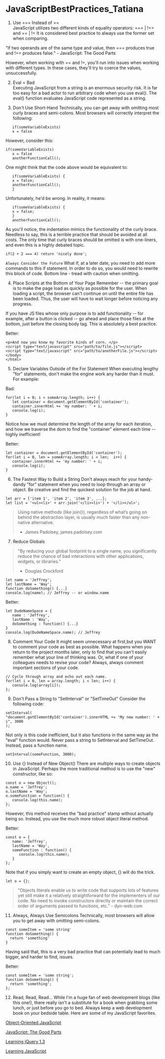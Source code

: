 # JavaScriptBestPractices_Tatiana
  1. Use === Instead of ==  
   JavaScript utilizes two different kinds of equality operators: === | !== and == | != It is considered best practice to always use the former set when comparing.

   "If two operands are of the same type and value, then === produces true and !== produces false." - JavaScript: The Good Parts

   However, when working with == and !=, you'll run into issues when working with different types. In these cases, they'll try to coerce the values, unsuccessfully.

  2. Eval = Bad  
   Executing JavaScript from a string is an enormous security risk. It is far too easy for a bad actor to run arbitrary code when you use eval(). The eval() function evaluates JavaScript code represented as a string. 
   
  3. Don't Use Short-Hand
Technically, you can get away with omitting most curly braces and semi-colons. Most browsers will correctly interpret the following:
```
   if(someVariableExists)
   x = false
```
However, consider this:
```
if(someVariableExists)
   x = false
   anotherFunctionCall();
```
One might think that the code above would be equivalent to:

```
   if(someVariableExists) {
   x = false;
   anotherFunctionCall();
   }
```
Unfortunately, he'd be wrong. In reality, it means:
```
   if(someVariableExists) {
   x = false;
   }
   anotherFunctionCall();
```
As you'll notice, the indentation mimics the functionality of the curly brace. Needless to say, this is a terrible practice that should be avoided at all costs. The only time that curly braces should be omitted is with one-liners, and even this is a highly debated topic.
```
if(2 + 2 === 4) return 'nicely done';
```

`Always Consider the Future`
What if, at a later date, you need to add more commands to this if statement. In order to do so, you would need to rewrite this block of code. Bottom line - tread with caution when omitting.

  4. Place Scripts at the Bottom of Your Page
Remember -- the primary goal is to make the page load as quickly as possible for the user. When loading a script, the browser can't continue on until the entire file has been loaded. Thus, the user will have to wait longer before noticing any progress.

If you have JS files whose only purpose is to add functionality -- for example, after a button is clicked -- go ahead and place those files at the bottom, just before the closing body tag. This is absolutely a best practice.

Better:
```
<p>And now you know my favorite kinds of corn. </p>
<script type="text/javascript" src="path/to/file.js"></script>
<script type="text/javascript" src="path/to/anotherFile.js"></script>
</body>
</html>
```

  5. Declare Variables Outside of the For Statement
When executing lengthy "for" statements, don't make the engine work any harder than it must. For example:

Bad:
```
for(let i = 0; i < someArray.length; i++) {
   let container = document.getElementById('container');
   container.innerHtml += 'my number: ' + i;
   console.log(i);
}
```
Notice how we must determine the length of the array for each iteration, and how we traverse the dom to find the "container" element each time -- highly inefficient!

Better:
```
let container = document.getElementById('container');
for(let i = 0, len = someArray.length; i < len;  i++) {
   container.innerHtml += 'my number: ' + i;
   console.log(i);
}
```

  6. The Fastest Way to Build a String
Don't always reach for your handy-dandy "for" statement when you need to loop through an array or object. Be creative and find the quickest solution for the job at hand.
```
let arr = ['item 1', 'item 2', 'item 3', ...];
let list = '<ul><li>' + arr.join('</li><li>') + '</li></ul>';
```

> Using native methods (like join()), regardless of what’s going on behind the abstraction layer, is usually much faster than any non-native alternative.
> - James Padolsey, james.padolsey.com

  7. Reduce Globals
> "By reducing your global footprint to a single name, you significantly reduce the chance of bad interactions with other applications, widgets, or libraries."
> - Douglas Crockford
```
let name = 'Jeffrey';
let lastName = 'Way';
function doSomething() {...}
console.log(name); // Jeffrey -- or window.name
```

Better:
```
let DudeNameSpace = {
   name : 'Jeffrey',
   lastName : 'Way',
   doSomething : function() {...}
}
console.log(DudeNameSpace.name); // Jeffrey
```

  8. Comment Your Code
It might seem unnecessary at first,but you WANT to comment your code as best as possible. What happens when you return to the project months later, only to find that you can't easily remember what your line of thinking was. Or, what if one of your colleagues needs to revise your code? Always, always comment important sections of your code.
```
// Cycle through array and echo out each name. 
for(let i = 0, len = array.length; i < len; i++) {
   console.log(array[i]);
};
```

  9. Don't Pass a String to "SetInterval" or "SetTimeOut"
Consider the following code:

```
setInterval(
"document.getElementById('container').innerHTML += 'My new number: ' + i", 3000
);
```
Not only is this code inefficient, but it also functions in the same way as the "eval" function would. Never pass a string to SetInterval and SetTimeOut. Instead, pass a function name.

```
setInterval(someFunction, 3000);
```

  10. Use {} Instead of New Object()
There are multiple ways to create objects in JavaScript. Perhaps the more traditional method is to use the "new" constructor, like so:

```
const o = new Object();
o.name = 'Jeffrey';
o.lastName = 'Way';
o.someFunction = function() {
   console.log(this.name);
};
```

However, this method receives the "bad practice" stamp without actually being so. Instead, you use the much more robust object literal method.

Better:
```
const o = {
   name: 'Jeffrey',
   lastName = 'Way',
   someFunction : function() {
      console.log(this.name);
   }
};
```
Note that if you simply want to create an empty object, {} will do the trick.

```
let o = {};
``` 
> "Objects literals enable us to write code that supports lots of features yet still make it a relatively straightforward for the implementers of our code. No need to invoke
>  constructors directly or maintain the correct order of arguments passed to functions, etc." - dyn-web.com

  11. Always, Always Use Semicolons
Technically, most browsers will allow you to get away with omitting semi-colons.
```
const someItem = 'some string'
function doSomething() {
  return 'something'
}
````
Having said that, this is a very bad practice that can potentially lead to much bigger, and harder to find, issues.

Better:
```
const someItem = 'some string';
function doSomething() {
  return 'something';
};
```
  12. Read, Read, Read...
While I'm a huge fan of web development blogs (like this one!), there really isn't a substitute for a book when grabbing some lunch, or just before you go to bed. Always keep a web development book on your bedside table. Here are some of my JavaScript favorites.

[Object-Oriented JavaScript](https://www.packtpub.com/product/object-oriented-javascript/9781847194145)

  [JavaScript: The Good Parts](https://www.oreilly.com/library/view/javascript-the-good/9780596517748/)
  
  [Learning jQuery 1.3](https://www.packtpub.com/product/learning-jquery-1-3/9781847196705)
  
  [Learning JavaScript](https://www.oreilly.com/library/view/learning-javascript/0596527462/)
